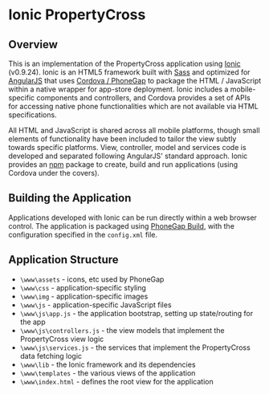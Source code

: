 # Ionic PropertyCross

## Overview

This is an implementation of the PropertyCross application using [Ionic](http://ionicframework.com) (v0.9.24).  Ionic is an HTML5 framework built with [Sass](http://sass-lang.com) and optimized for [AngularJS](http://angularjs.org) that uses [Cordova / PhoneGap](http://phonegap.com) to package the HTML / JavaScript within a native wrapper for app-store deployment.  Ionic includes a mobile-specific components and controllers, and Cordova provides a set of APIs for accessing native phone functionalities which are not available via HTML specifications.

All HTML and JavaScript is shared across all mobile platforms, though small elements of functionality have been included to tailor the view subtly towards specific platforms.  View, controller, model and services code is developed and separated following AngularJS' standard approach.  Ionic provides an [npm](http://www.npmjs.org) package to create, build and run applications (using Cordova under the covers).

## Building the Application

Applications developed with Ionic can be run directly within a web browser control.  The application is packaged using [PhoneGap Build](https://build.phonegap.com), with the configuration specified in the `config.xml` file.

## Application Structure

+ `\www\assets` - icons, etc used by PhoneGap
+ `\www\css` - application-specific styling
+ `\www\img` - application-specific images
+ `\www\js` - application-specific JavaScript files
+ `\www\js\app.js` - the application bootstrap, setting up state/routing for the app
+ `\www\js\controllers.js` - the view models that implement the PropertyCross view logic
+ `\www\js\services.js` - the services that implement the PropertyCross data fetching logic
+ `\www\lib` - the Ionic framework and its dependencies
+ `\www\templates` - the various views of the application
+ `\www\index.html` - defines the root view for the application